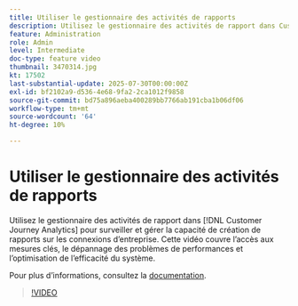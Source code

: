 ```yaml
---
title: Utiliser le gestionnaire des activités de rapports
description: Utilisez le gestionnaire des activités de rapport dans Customer Journey Analytics pour surveiller et gérer la capacité de création de rapports sur les connexions d’entreprise.
feature: Administration
role: Admin
level: Intermediate
doc-type: feature video
thumbnail: 3470314.jpg
kt: 17502
last-substantial-update: 2025-07-30T00:00:00Z
exl-id: bf2102a9-d536-4e68-9fa2-2ca1012f9858
source-git-commit: bd75a896aeba400289bb7766ab191cba1b06df06
workflow-type: tm+mt
source-wordcount: '64'
ht-degree: 10%

---
```


# Utiliser le gestionnaire des activités de rapports

Utilisez le gestionnaire des activités de rapport dans [!DNL Customer Journey Analytics] pour surveiller et gérer la capacité de création de rapports sur les connexions d’entreprise. Cette vidéo couvre l’accès aux mesures clés, le dépannage des problèmes de performances et l’optimisation de l’efficacité du système.

Pour plus dʼinformations, consultez la [documentation](https://experienceleague.adobe.com/en/docs/analytics-platform/using/reporting-activity-manager/reporting-activity-overview).

>[!VIDEO](https://video.tv.adobe.com/v/3470314/?learn=on)
